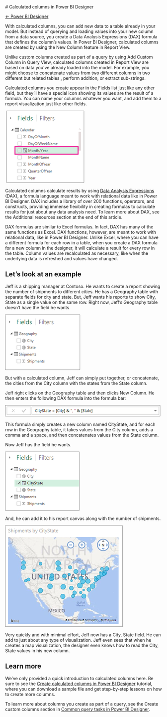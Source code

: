 <properties pageTitle="Calculated columns in Power BI Designer" description="Calculated columns in Power BI Designer" services="powerbi" documentationCenter="" authors="v-anpasi" manager="mblythe" editor=""/> 
<tags ms.service="powerbi" ms.devlang="NA" ms.topic="article" ms.tgt_pltfrm="NA" ms.workload="powerbi" ms.date="06/16/2015" ms.author="v-anpasi"/>
# Calculated columns in Power BI Designer

[← Power BI Designer](https://support.powerbi.com/knowledgebase/topics/68530-power-bi-designer)

With calculated columns, you can add new data to a table already in your model. But instead of querying and loading values into your new column from a data source, you create a Data Analysis Expressions (DAX) formula that defines the column’s values. In Power BI Designer, calculated columns are created by using the New Column feature in Report View.

Unlike custom columns created as part of a query by using Add Custom Column in Query View, calculated columns created in Report View are based on data you’ve already loaded into the model. For example, you might choose to concatenate values from two different columns in two different but related tables , perform addition, or extract sub-strings.

Calculated columns you create appear in the Fields list just like any other field, but they’ll have a special icon showing its values are the result of a formula. You can name your columns whatever you want, and add them to a report visualization just like other fields.

 ![](media/powerbi-designer-calculated-columns/CalcColInPBID_Fields.png)

Calculated columns calculate results by using [Data Analysis Expressions](https://support.office.com/en-us/article/Data-Analysis-Expressions-DAX-Reference-411C6891-614D-438C-BF45-C7E061DD9E08) (DAX), a formula language meant to work with relational data like in Power BI Designer. DAX includes a library of over 200 functions, operators, and constructs, providing immense flexibility in creating formulas to calculate results for just about any data analysis need. To learn more about DAX, see the Additional resources section at the end of this article.

DAX formulas are similar to Excel formulas. In fact, DAX has many of the same functions as Excel. DAX functions, however, are meant to work with relational data, like in Power BI Designer. Unlike Excel, where you can have a different formula for each row in a table, when you create a DAX formula for a new column in the designer, it will calculate a result for every row in the table. Column values are recalculated as necessary, like when the underlying data is refreshed and values have changed.

## Let’s look at an example

Jeff is a shipping manager at Contoso. He wants to create a report showing the number of shipments to different cities. He has a Geography table with separate fields for city and state. But, Jeff wants his reports to show City, State as a single value on the same row. Right now, Jeff’s Geography table doesn’t have the field he wants.

![](media/powerbi-designer-calculated-columns/CalcColInPBID_CityAndStateFields.png)


But with a calculated column, Jeff can simply put together, or concatenate, the cities from the City column with the states from the State column.

Jeff right clicks on the Geography table and then clicks New Column. He then enters the following DAX formula into the formula bar:

![](media/powerbi-designer-calculated-columns/CalcColInPBID_Formula.png)


This formula simply creates a new column named CityState, and for each row in the Geography table, it takes values from the City column, adds a comma and a space, and then concatenates values from the State column.

Now Jeff has the field he wants.

![](media/powerbi-designer-calculated-columns/CalcColInPBID_CityStateField.png)


And, he can add it to his report canvas along with the number of shipments.

![](media/powerbi-designer-calculated-columns/CalcColInPBID_CityStateMap.png)


Very quickly and with minimal effort, Jeff now has a City, State field. He can add to just about any type of visualization. Jeff even sees that when he creates a map visualization, the designer even knows how to read the City, State values in his new column.

## Learn more

We’ve only provided a quick introduction to calculated columns here. Be sure to see the [Create calculated columns in Power BI Designer](https://support.powerbi.com/knowledgebase/articles/590610-tutorial-create-calculated-columns-in-power-bi-de) tutorial, where you can download a sample file and get step-by-step lessons on how to create more columns.  

To learn more about columns you create as part of a query, see the Create custom columns section in [Common query tasks in Power BI Designer](https://support.powerbi.com/knowledgebase/articles/471648-common-query-tasks-in-power-bi-designer).
